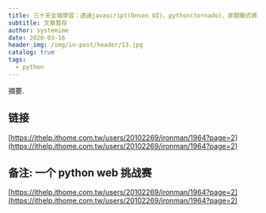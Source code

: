 ```yaml
---
title: 三十天全端學習：透過javascript(Onsen UI)、python(tornado)、非關聯式資料庫(mongoDB)完成全端學習，建置web app、mobile app。 ： 2019 iT 邦幫忙鐵人賽
subtitle: 文章暂存
author: systemime
date: 2020-03-16
header_img: /img/in-post/header/13.jpg
catalog: true
tags:
  - python
---
```

摘要.

<!-- more -->
## 链接

 [https://ithelp.ithome.com.tw/users/20102269/ironman/1964?page=2](https://ithelp.ithome.com.tw/users/20102269/ironman/1964?page=2) 

## 备注: 一个 python web 挑战赛

 [https://ithelp.ithome.com.tw/users/20102269/ironman/1964?page=2](https://ithelp.ithome.com.tw/users/20102269/ironman/1964?page=2)
